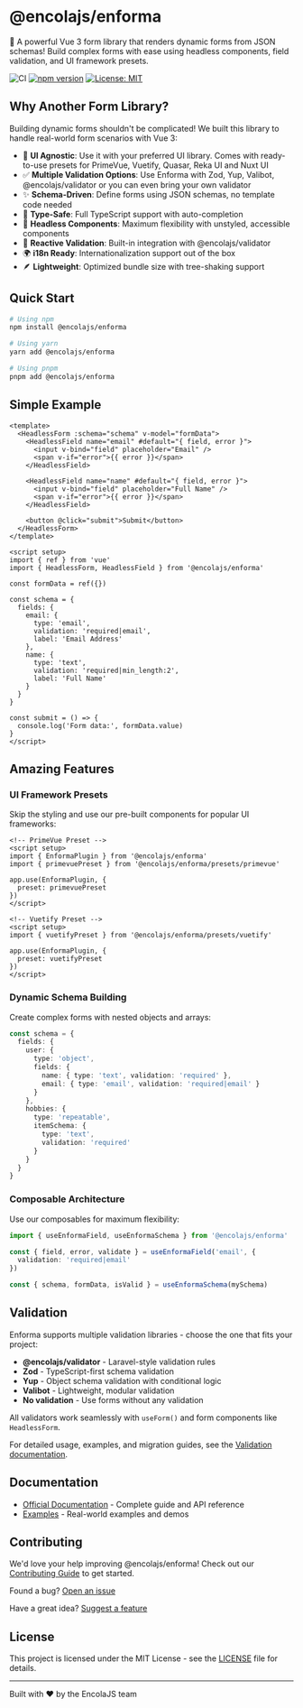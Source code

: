 # @encolajs/enforma

🚀 A powerful Vue 3 form library that renders dynamic forms from JSON schemas! Build complex forms with ease using headless components, field validation, and UI framework presets.

![CI](https://github.com/encolajs/encolajs-enforma/workflows/CI/badge.svg)
[![npm version](https://badge.fury.io/js/@encolajs%2Fenforma.svg)](https://badge.fury.io/js/@encolajs%2Fenforma)
[![License: MIT](https://img.shields.io/badge/License-MIT-yellow.svg)](https://opensource.org/licenses/MIT)

## Why Another Form Library?

Building dynamic forms shouldn't be complicated! We built this library to handle real-world form scenarios with Vue 3:

- 🎨 **UI Agnostic**: Use it with your preferred UI library. Comes with ready-to-use presets for PrimeVue, Vuetify, Quasar, Reka UI and Nuxt UI
- ✅ **Multiple Validation Options**: Use Enforma with Zod, Yup, Valibot, @encolajs/validator or you can even bring your own validator
- ✨ **Schema-Driven**: Define forms using JSON schemas, no template code needed
- 🎯 **Type-Safe**: Full TypeScript support with auto-completion
- 🧩 **Headless Components**: Maximum flexibility with unstyled, accessible components
- 🔄 **Reactive Validation**: Built-in integration with @encolajs/validator
- 🌍 **i18n Ready**: Internationalization support out of the box
- 🪶 **Lightweight**: Optimized bundle size with tree-shaking support

## Quick Start

```bash
# Using npm
npm install @encolajs/enforma

# Using yarn
yarn add @encolajs/enforma

# Using pnpm
pnpm add @encolajs/enforma
```

## Simple Example

```vue
<template>
  <HeadlessForm :schema="schema" v-model="formData">
    <HeadlessField name="email" #default="{ field, error }">
      <input v-bind="field" placeholder="Email" />
      <span v-if="error">{{ error }}</span>
    </HeadlessField>
    
    <HeadlessField name="name" #default="{ field, error }">
      <input v-bind="field" placeholder="Full Name" />
      <span v-if="error">{{ error }}</span>
    </HeadlessField>
    
    <button @click="submit">Submit</button>
  </HeadlessForm>
</template>

<script setup>
import { ref } from 'vue'
import { HeadlessForm, HeadlessField } from '@encolajs/enforma'

const formData = ref({})

const schema = {
  fields: {
    email: {
      type: 'email',
      validation: 'required|email',
      label: 'Email Address'
    },
    name: {
      type: 'text',
      validation: 'required|min_length:2',
      label: 'Full Name'
    }
  }
}

const submit = () => {
  console.log('Form data:', formData.value)
}
</script>
```

## Amazing Features

### UI Framework Presets

Skip the styling and use our pre-built components for popular UI frameworks:

```vue
<!-- PrimeVue Preset -->
<script setup>
import { EnformaPlugin } from '@encolajs/enforma'
import { primevuePreset } from '@encolajs/enforma/presets/primevue'

app.use(EnformaPlugin, { 
  preset: primevuePreset 
})
</script>

<!-- Vuetify Preset -->
<script setup>
import { vuetifyPreset } from '@encolajs/enforma/presets/vuetify'

app.use(EnformaPlugin, { 
  preset: vuetifyPreset 
})
</script>
```

### Dynamic Schema Building

Create complex forms with nested objects and arrays:

```typescript
const schema = {
  fields: {
    user: {
      type: 'object',
      fields: {
        name: { type: 'text', validation: 'required' },
        email: { type: 'email', validation: 'required|email' }
      }
    },
    hobbies: {
      type: 'repeatable',
      itemSchema: {
        type: 'text',
        validation: 'required'
      }
    }
  }
}
```

### Composable Architecture

Use our composables for maximum flexibility:

```typescript
import { useEnformaField, useEnformaSchema } from '@encolajs/enforma'

const { field, error, validate } = useEnformaField('email', {
  validation: 'required|email'
})

const { schema, formData, isValid } = useEnformaSchema(mySchema)
```

## Validation

Enforma supports multiple validation libraries - choose the one that fits your project:

- **@encolajs/validator** - Laravel-style validation rules
- **Zod** - TypeScript-first schema validation
- **Yup** - Object schema validation with conditional logic
- **Valibot** - Lightweight, modular validation
- **No validation** - Use forms without any validation

All validators work seamlessly with `useForm()` and form components like `HeadlessForm`.

For detailed usage, examples, and migration guides, see the [Validation documentation](https://encolajs.com/enforma/core-concepts/validation).

## Documentation

- [Official Documentation](https://encolajs.com/enforma/) - Complete guide and API reference
- [Examples](https://encolajs.com/enforma/examples/) - Real-world examples and demos

## Contributing

We'd love your help improving @encolajs/enforma! Check out our [Contributing Guide](./CONTRIBUTING.md) to get started.

Found a bug? [Open an issue](https://github.com/encolajs/encolajs-enforma/issues/new)

Have a great idea? [Suggest a feature](https://github.com/encolajs/encolajs-enforma/issues/new)

## License

This project is licensed under the MIT License - see the [LICENSE](./LICENSE) file for details.

---

Built with ❤️ by the EncolaJS team